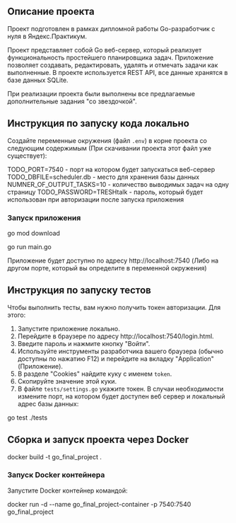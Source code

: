 
## Описание проекта

Проект подготовлен в рамках дипломной работы Go-разработчик с нуля в Яндекс.Практикум.

Проект представляет собой Go веб-сервер, который реализует функциональность простейшего планировщика задач. Приложение позволяет создавать, редактировать, удалять и отмечать задачи как выполненные. В проекте используется REST API, все данные хранятся в базе данных SQLite.

При реализации проекта были выполнены все предлагаемые дополнительные задания "со звездочкой".

## Инструкция по запуску кода локально


Создайте переменные окружения (файл `.env`) в корне проекта со следующим содержимым (При скачивании проекта этот файл уже существует):

TODO_PORT=7540            - порт на котором будет запускаться веб-сервер
TODO_DBFILE=scheduler.db  - место для хранения базы данных
NUMNER_OF_OUTPUT_TASKS=10 - количество выводимых задач на одну страницу 
TODO_PASSWORD=TRESHtalk  - пароль, который будет использован при авторизации после запуска приложения 


### Запуск приложения

go mod download

go run main.go

Приложение будет доступно по адресу http://localhost:7540 (Либо на другом порте, который вы определите в переменной окружения)

## Инструкция по запуску тестов

Чтобы выполнить тесты, вам нужно получить токен авторизации. Для этого:
1. Запустите приложение локально.
2. Перейдите в браузере по адресу http://localhost:7540/login.html.
3. Введите пароль и нажмите кнопку "Войти".
4. Используйте инструменты разработчика вашего браузера (обычно доступны по нажатию F12) и перейдите на вкладку "Application" (Приложение).
5. В разделе "Cookies" найдите куку с именем `token`.
6. Скопируйте значение этой куки.
7. В файле `tests/settings.go` укажите токен. В случаи необходимости измените порт, на котором будет доступен веб сервер и локальный адрес базы данных:


go test ./tests

## Cборка и запуск проекта через Docker

docker build -t go_final_project .


### Запуск Docker контейнера

Запустите Docker контейнер командой:

docker run -d --name go_final_project-container -p 7540:7540 go_final_project

